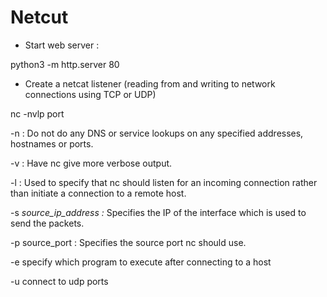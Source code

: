 # Netcut

- Start web server :

 python3 -m http.server 80

- Create a netcat listener (reading from and writing to network connections using TCP or UDP)

 nc -nvlp port  

-n : Do not do any DNS or service lookups on any specified addresses, hostnames or ports.

-v : Have nc give more verbose output.

-l : Used to specify that nc should listen for an incoming connection rather than initiate a connection to a remote host.

-s  *source_ip_address :*  Specifies the IP of the interface which is used to send the packets.

-p source_port : Specifies the source port nc should use.

-e specify which program to execute after connecting to a host

-u connect to udp ports
